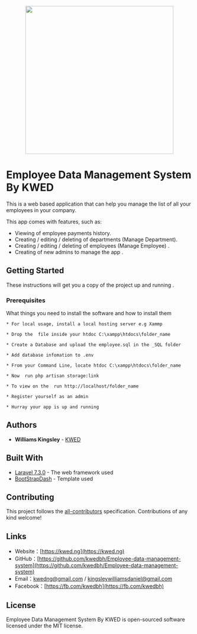 <p align="center">
<img src="https://lh3.googleusercontent.com/i5qvLRmpeAaIyb7KkF6jt4leKVp-XYkvnv0zEmETny9wRCuDZ5D0x4TjU-yVeBPj6EtnANLvOZgkt9IA02E6yLPfP-C8tkT0zg96daOJjSB-04neae2ajgZa5reYG79Seo5hJlZd_xVYRCciIKQXib5M4hmyo-E5MoJ4E-LhvFtRLTTk-aaATCUXy-60H0bGayDEV01Ntoszvthgk4qfguLBnJLnSBHz7mLo6DZaIJwrj1Zy3bmE4I9MkjrW_tvSOLksF5xsLh1fPzMBoWS4OosNjDyl-QheoPDvvdRYBY-ISudbgMIikaiUVw3hFslmaOQsAaKt2WKSk_lZ5bwRSpkRxGqIJukqDF9l0_8h3q7afKpm85zS3ufiKldc6OTmuizDl7QEu-FcweXUFOs2egOVOvmGYXqZl4VkaKGX4u9XMJALRPNYts7oljPhks5TB2Nn2qAJOr3GjF4carqe-0vN_po1lxkjBeXmJrIcchIn-PXOC0xU0neh1wWABnUDMl2QonrFmwnaR_72j5AfXDnu3yNL8VJx_fcYAqYirlBeGJPihaAjmgcnLWC7hUJ94SYXbmgHi7pRF1hcASKxHShxxTVIIzepbcOpk4uNCs4oX7jOdJmIwnHLLhe1npPZ30oLKQ8MxUqFDdIWPgibCGIU08QMHxyxGcsSxarlCwB6p7plqXfl7jueL-iN=w1341-h663-no" width="400"></p>

# Employee Data Management System By KWED

   This is a web based application that can help you manage the list of all your employees in your company.

   This app comes with  features, such as:
 
* Viewing of employee payments history.
* Creating / editing / deleting of departments (Manage Department).
* Creating / editing / deleting of employees (Manage Employee) .
* Creating of new admins to manage the app .

## Getting Started

These instructions will get you a copy of the project up and running .

### Prerequisites

What things you need to install the software and how to install them

```
* For local usage, install a local hosting server e.g Xammp

* Drop the  file inside your htdoc ‪C:\xampp\htdocs\folder_name

* Create a Database and upload the employee.sql in the _SQL folder

* Add database infomation to .env

* From your Command Line, locate htdoc ‪C:\xampp\htdocs\folder_name

* Now  run php artisan storage:link

* To view on the  run http://localhost/folder_name

* Register yourself as an admin

* Hurray your app is up and running

```

## Authors

* **Williams Kingsley**  - [KWED](https://fb.com/kwedbh)

## Built With

* [Laravel 7.3.0](https://laravel.com/docs/routing) - The web framework used
* [BootStrapDash](https://www.bootstrapdash.com/demo/purple-admin-free/) - Template used

## Contributing

This project follows the [all-contributors](https://github.com/all-contributors/all-contributors) specification. Contributions of any kind welcome!

## Links
- Website：[https://kwed.ng](https://kwed.ng)   
- GitHub：[https://github.com/kwedbh/Employee-data-management-system](https://github.com/kwedbh/Employee-data-management-system)   
- Email：[kwedng@gmail.com](kwedng@gmail.com) / [kingsleywilliamsdaniel@gmail.com](kingsleywilliamsdaniel@gmail.com)  
- Facebook：[https://fb.com/kwedbh](https://fb.com/kwedbh)    

## License

Employee Data Management System By KWED is open-sourced software licensed under the MIT license.
